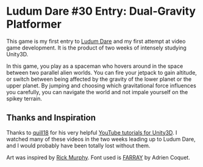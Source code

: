 # Ludum Dare #30 Entry: Dual-Gravity Platformer

This game is my first entry to [Ludum Dare](http://www.ludumdare.com/compo/) and my first attempt at video game development. It is the product of two weeks of intensely studying Unity3D.

In this game, you play as a spaceman who hovers around in the space between two parallel alien worlds. You can fire your jetpack to gain altitude, or switch between being affected by the gravity of the lower planet or the upper planet. By jumping and choosing which gravitational force influences you carefully, you can navigate the world and not impale yourself on the spikey terrain.

## Thanks and Inspiration

Thanks to [quill18](https://twitter.com/quill18) for his very helpful [YouTube tutorials for Unity3D](https://www.youtube.com/channel/UCPXOQq7PWh5OdCwEO60Y8jQ). I watched many of these videos in the two weeks leading up to Ludum Dare, and I would probably have been totally lost without them.

Art was inspired by [Rick Murphy](https://dribbble.com/rick). Font used is [FARRAY](https://www.behance.net/gallery/FARRAY-FONT-FREE-DOWNLOAD/14844917) by Adrien Coquet.